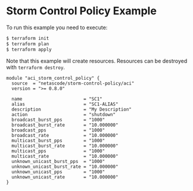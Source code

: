 <!-- BEGIN_TF_DOCS -->
# Storm Control Policy Example

To run this example you need to execute:

```bash
$ terraform init
$ terraform plan
$ terraform apply
```

Note that this example will create resources. Resources can be destroyed with `terraform destroy`.

```hcl
module "aci_storm_control_policy" {
  source  = "netascode/storm-control-policy/aci"
  version = ">= 0.8.0"

  name                       = "SC1"
  alias                      = "SC1-ALIAS"
  description                = "My Description"
  action                     = "shutdown"
  broadcast_burst_pps        = "1000"
  broadcast_burst_rate       = "10.000000"
  broadcast_pps              = "1000"
  broadcast_rate             = "10.000000"
  multicast_burst_pps        = "1000"
  multicast_burst_rate       = "10.000000"
  multicast_pps              = "1000"
  multicast_rate             = "10.000000"
  unknown_unicast_burst_pps  = "1000"
  unknown_unicast_burst_rate = "10.000000"
  unknown_unicast_pps        = "1000"
  unknown_unicast_rate       = "10.000000"
}
```
<!-- END_TF_DOCS -->